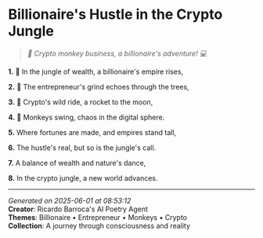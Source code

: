 # Billionaire's Hustle in the Crypto Jungle

> *🤑 Crypto monkey business, a billionaire's adventure! 💻*

**1.** 🌴 In the jungle of wealth, a billionaire's empire rises,


**2.** 💼 The entrepreneur's grind echoes through the trees,


**3.** 🚀 Crypto's wild ride, a rocket to the moon,


**4.** 🐒 Monkeys swing, chaos in the digital sphere.


**5.** Where fortunes are made, and empires stand tall,


**6.** The hustle's real, but so is the jungle's call.


**7.** A balance of wealth and nature's dance,


**8.** In the crypto jungle, a new world advances.



---

*Generated on 2025-06-01 at 08:53:12*  
**Creator**: Ricardo Barroca's AI Poetry Agent  
**Themes**: Billionaire • Entrepreneur • Monkeys • Crypto  
**Collection**: A journey through consciousness and reality
